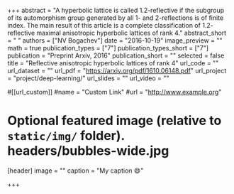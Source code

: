 +++
abstract = "A hyperbolic lattice is called $1.2$-reflective if the subgroup of its automorphism group generated by all $1$- and $2$-reflections is of finite index. The main result of this article is a complete classification of $1.2$-reflective maximal anisotropic hyperbolic lattices of rank $4$."
abstract_short = " "
authors = ["NV Bogachev"]
date = "2016-10-19"
image_preview = ""
math = true
publication_types = ["7"]
publication_types_short = ["7"]
publication = "Preprint Arxiv, 2016"
publication_short = ""
selected = false
title = "Reflective anisotropic hyperbolic lattices of rank 4"
url_code = ""
url_dataset = ""
url_pdf = "https://arxiv.org/pdf/1610.06148.pdf"
url_project = "project/deep-learning/"
url_slides = ""
url_video = ""

#[[url_custom]]
#name = "Custom Link"
#url = "http://www.example.org"

# Optional featured image (relative to `static/img/` folder). headers/bubbles-wide.jpg
[header]
image = ""
caption = "My caption :smile:"

+++

